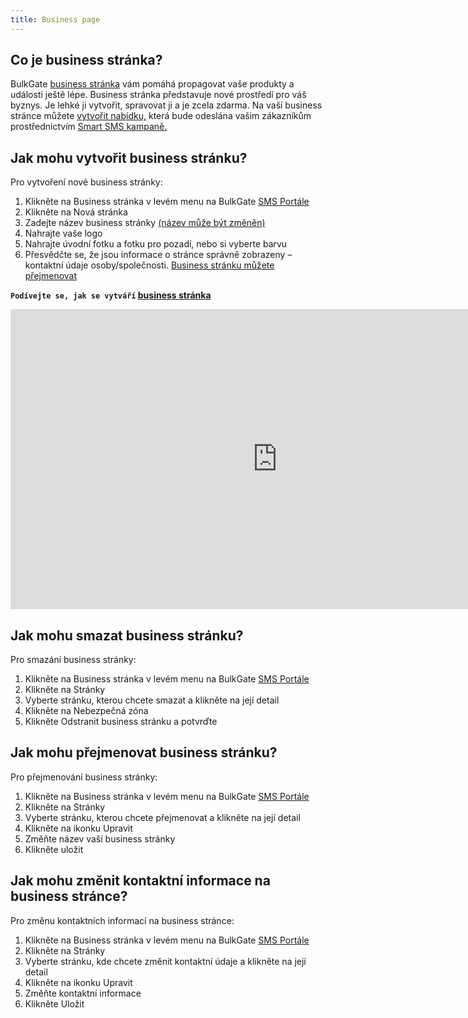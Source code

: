 ```yaml
---
title: Business page  
---
```


## Co je business stránka?
BulkGate [business stránka](https://www.bulkgate.com/cs/reseni/smart-sms#business-stranka) vám pomáhá propagovat vaše produkty a události ještě lépe. Business stránka představuje nové prostředí pro váš byznys. Je lehké ji vytvořit, spravovat ji a je zcela zdarma.
Na vaší business stránce můžete [vytvořit nabídku,](offers.md#jak-vytvořit-nabídku) která bude odeslána vašim zákazníkům prostřednictvím [Smart SMS kampaně.](creating-smart-sms-campaign.md#jak-vytvořím-smart-sms-kampaň)


## Jak mohu vytvořit business stránku?
Pro vytvoření nové business stránky:
1.	Klikněte na Business stránka v levém menu na BulkGate [SMS Portále](https://portal.bulkgate.com/)
2.	Klikněte na Nová stránka
3.	Zadejte název business stránky [(název může být změněn)](business-page.md#jak-mohu-přejmenovat-business-stránku)
4.	Nahrajte vaše logo
5.	Nahrajte úvodní fotku a fotku pro pozadí, nebo si vyberte barvu
6.	Přesvědčte se, že jsou informace o stránce správně zobrazeny – kontaktní údaje osoby/společnosti. [Business stránku můžete přejmenovat](business-page.md#jak-mohu-přejmenovat-business-stránku)


**`Podívejte se, jak se vytváří` [business stránka](https://www.youtube.com/watch?v=IBr0q3Lo3Og&index=1&t=0s&list=PL3m8jKRwlM0sBQBzufy3AIATr4YzVRnu3)**

<iframe width="854" height="480" src="https://www.youtube.com/embed/IBr0q3Lo3Og?list=PL3m8jKRwlM0sBQBzufy3AIATr4YzVRnu3" frameborder="0" allow="autoplay; encrypted-media" allowfullscreen></iframe>

## Jak mohu smazat business stránku?
Pro smazání business stránky:
1.	Klikněte na Business stránka v levém menu na BulkGate [SMS Portále](https://portal.bulkgate.com/)
2.	Klikněte na Stránky
3.	Vyberte stránku, kterou chcete smazat a klikněte na její detail
4.	Klikněte na Nebezpečná zóna
5.	Klikněte Odstranit business stránku a potvrďte


## Jak mohu přejmenovat business stránku?
Pro přejmenování business stránky:
1.	Klikněte na Business stránka v levém menu na BulkGate [SMS Portále](https://portal.bulkgate.com/)
2.	Klikněte na Stránky
3.	Vyberte stránku, kterou chcete přejmenovat a klikněte na její detail
4.	Klikněte na ikonku Upravit
5.	Změňte název vaší business stránky
6.	Klikněte uložit


## Jak mohu změnit kontaktní informace na business stránce?
Pro změnu kontaktních informací na business stránce:
1.	Klikněte na Business stránka v levém menu na BulkGate [SMS Portále](https://portal.bulkgate.com/)
2.	Klikněte na Stránky
3.	Vyberte stránku, kde chcete změnit kontaktní údaje a klikněte na její detail
4.	Klikněte na ikonku Upravit
5.	Změňte kontaktní informace
6.	Klikněte Uložit
